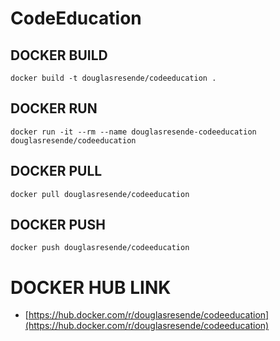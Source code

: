 
# CodeEducation

## DOCKER BUILD

```
docker build -t douglasresende/codeeducation .
```

## DOCKER RUN

```
docker run -it --rm --name douglasresende-codeeducation douglasresende/codeeducation
```

## DOCKER PULL

```
docker pull douglasresende/codeeducation
```

## DOCKER PUSH

```
docker push douglasresende/codeeducation
```

# DOCKER HUB LINK

* [https://hub.docker.com/r/douglasresende/codeeducation](https://hub.docker.com/r/douglasresende/codeeducation)
